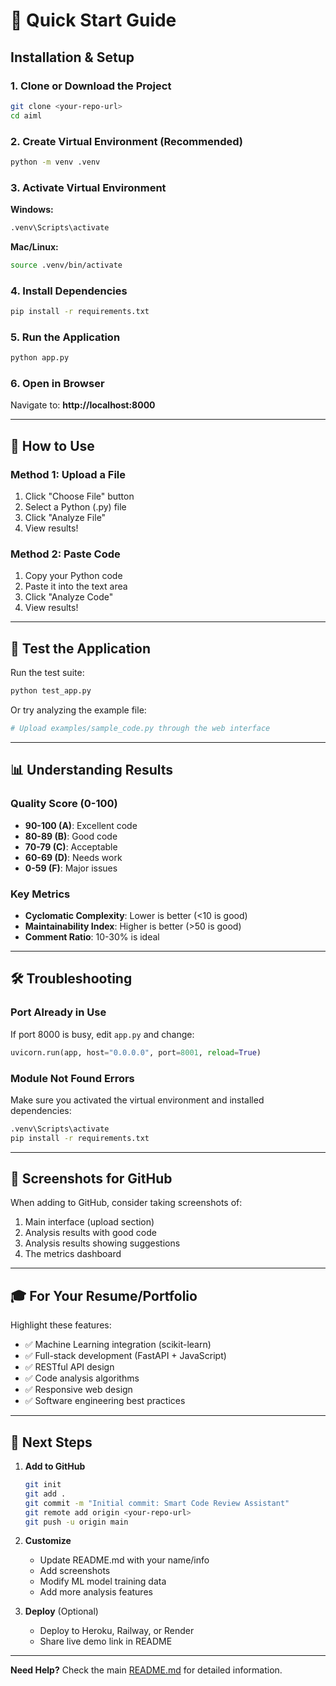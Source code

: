 # 🚀 Quick Start Guide

## Installation & Setup

### 1. Clone or Download the Project
```bash
git clone <your-repo-url>
cd aiml
```

### 2. Create Virtual Environment (Recommended)
```bash
python -m venv .venv
```

### 3. Activate Virtual Environment

**Windows:**
```bash
.venv\Scripts\activate
```

**Mac/Linux:**
```bash
source .venv/bin/activate
```

### 4. Install Dependencies
```bash
pip install -r requirements.txt
```

### 5. Run the Application
```bash
python app.py
```

### 6. Open in Browser
Navigate to: **http://localhost:8000**

---

## 📝 How to Use

### Method 1: Upload a File
1. Click "Choose File" button
2. Select a Python (.py) file
3. Click "Analyze File"
4. View results!

### Method 2: Paste Code
1. Copy your Python code
2. Paste it into the text area
3. Click "Analyze Code"
4. View results!

---

## 🧪 Test the Application

Run the test suite:
```bash
python test_app.py
```

Or try analyzing the example file:
```bash
# Upload examples/sample_code.py through the web interface
```

---

## 📊 Understanding Results

### Quality Score (0-100)
- **90-100 (A)**: Excellent code
- **80-89 (B)**: Good code
- **70-79 (C)**: Acceptable
- **60-69 (D)**: Needs work
- **0-59 (F)**: Major issues

### Key Metrics
- **Cyclomatic Complexity**: Lower is better (<10 is good)
- **Maintainability Index**: Higher is better (>50 is good)
- **Comment Ratio**: 10-30% is ideal

---

## 🛠️ Troubleshooting

### Port Already in Use
If port 8000 is busy, edit `app.py` and change:
```python
uvicorn.run(app, host="0.0.0.0", port=8001, reload=True)
```

### Module Not Found Errors
Make sure you activated the virtual environment and installed dependencies:
```bash
.venv\Scripts\activate
pip install -r requirements.txt
```

---

## 📸 Screenshots for GitHub

When adding to GitHub, consider taking screenshots of:
1. Main interface (upload section)
2. Analysis results with good code
3. Analysis results showing suggestions
4. The metrics dashboard

---

## 🎓 For Your Resume/Portfolio

Highlight these features:
- ✅ Machine Learning integration (scikit-learn)
- ✅ Full-stack development (FastAPI + JavaScript)
- ✅ RESTful API design
- ✅ Code analysis algorithms
- ✅ Responsive web design
- ✅ Software engineering best practices

---

## 🚀 Next Steps

1. **Add to GitHub**
   ```bash
   git init
   git add .
   git commit -m "Initial commit: Smart Code Review Assistant"
   git remote add origin <your-repo-url>
   git push -u origin main
   ```

2. **Customize**
   - Update README.md with your name/info
   - Add screenshots
   - Modify ML model training data
   - Add more analysis features

3. **Deploy** (Optional)
   - Deploy to Heroku, Railway, or Render
   - Share live demo link in README

---

**Need Help?** Check the main [README.md](README.md) for detailed information.
